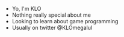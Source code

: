 - Yo, I'm KLO
- Nothing really special about me
- Looking to learn about game programming
- Usually on twitter @KLOmegalul
